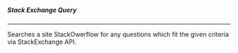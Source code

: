 ##### Stack Exchange Query

* * *

Searches a site StackOwerflow for any questions which fit the given criteria via StackExchange API.